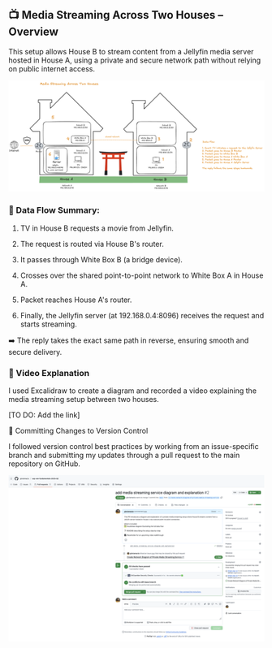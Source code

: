 ## 📺 Media Streaming Across Two Houses – Overview
This setup allows House B to stream content from a Jellyfin media server hosted in House A, using a private and secure network path without relying on public internet access.

![Diagram of Two-House Media Setup](assets/diagram.png)

### 🔄 Data Flow Summary:

1. TV in House B requests a movie from Jellyfin.

2. The request is routed via House B's router.

3. It passes through White Box B (a bridge device).

4. Crosses over the shared point-to-point network to White Box A in House A.

5. Packet reaches House A's router.

6. Finally, the Jellyfin server (at 192.168.0.4:8096) receives the request and starts streaming.

➡️ The reply takes the exact same path in reverse, ensuring smooth and secure delivery.

### 🎥 Video Explanation 

I used Excalidraw to create a diagram and recorded a video explaining the media streaming setup between two houses.

[TO DO: Add the link]

📂 Committing Changes to Version Control

I followed version control best practices by working from an issue-specific branch and submitting my updates through a pull request to the main repository on GitHub.

![Version Control](assets/Screenshot%202025-06-09%20at%2014.13.27.png)